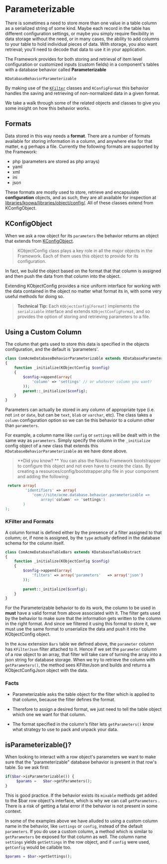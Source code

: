 # Parameterizable

There is sometimes a need to store more than one value in a table column as a serialized string of some kind. Maybe each record in the table has different configuration settings, or maybe you simply require flexibility in data storage without the need, or in many cases, the ability to add columns to your table to hold individual pieces of data. With storage, you also want retrieval; you'll need to decode that data to use it in your application. 
 
The Framework provides for both storing and retrieval of item level configuration or customized inputs (custom fields) in a component's tables with a database behavior called **Parameterizable**
<!-- The Framework solves the problem of allowing custom fields in its components by providing a database behavior called Parameterizable: -->

```KDatabaseBehaviorParameterizable``` 

By making use of the [`KFilter`](https://github.com/nooku/nooku-framework/tree/master/code/libraries/koowa/libraries/filter) classes and `KConfigFormat` this behavior handles the saving and retrieving of non-normalized data in a given format. 

We take a walk through some of the related objects and classes to give you some insight on how this behavior works.

<!-- toc -->

## Formats

Data stored in this way needs a **format**. There are a number of formats available for storing information in a column, and anywhere else for that matter, e.g perhaps a file. Currently the following formats are supported by the Framework: 

+ php  (parameters are stored as php arrays) 
+ yaml 
+ xml
+ ini
+ json

These formats are mostly used to store, retrieve and encapsulate **configuration** objects, and as such, they are all available for inspection at [libraries/koowa/libraries/object/config/](https://github.com/nooku/nooku-framework/tree/master/code/libraries/koowa/libraries/object/config).  All of these classes extend from KConfigObject.  

## KConfigObject

When we ask a row object for its `parameters` the behavior returns an object that extends from [KConfigObject](https://github.com/nooku/nooku-framework/blob/master/code/libraries/koowa/libraries/object/config/config.php#L19).
>KObjectConfig class plays a key role in all the major objects in the Framework. Each of them uses this object to provide for its configuration. 
 
In fact, we build the object based on the format that that column is assigned and then push the data from that column into the object. 

Extending KObjectConfig provides a nice uniform interface for working with the data contained in the object no matter what format its in, with some very useful methods for doing so. 

> **Technical Tip:** Each `KObjectConfig[Format]` implements the `serialziable` interface and extends `KObjectConfigFormat`, and so provides the option of storing and retrieving parameters to a file. 

## Using a Custom Column

The column that gets used to store this data is specified in the objects configuration, and the default is 'parameters'. 
```php
class ComAcmeDatabaseBehaviorParameterizable extends KDatabaseParameterizable 
{
	function _initialize(KObjectConfig $config)
	{
		$config->append(array(
			'column' => 'settings' // or whatever column you want!
		));
		parent::_initialize($config);
	}
}
```

Parameters can actually be stored in any column of appropriate type (i.e. not `int` or `date`, but can be `text`, `blob` or `varchar`, etc). The class takes a `column` configuration option so we can tie this behavior to a column other than `parameters`. 

For example, a column name like `config` or `settings` will be dealt with in the same way as `parameters`. Simply specify the column in the `_initialize` config object of a new class that extends this `KDatabaseBehaviorParameterizable` as we have done above.


> **Did you know? ** 
> You can also the Nooku Framework bootstrapper to configure this object and not even have to create the class. By creating a resources/config/bootstrapper.php file in your component and adding the following: 
 
```php 
 return array(
		 'identifiers' => array(
			'com://site/acme.database.behavior.parameterizable =>
				array('column' => 'settings')
		)
);
``` 
 
### KFilter and Formats

A column format is defined either by the presence of a filter assigned to that column; or, if none is assigned, by the `type` actually defined in the  database schema for the column itself. 

```php
class ComAcmeDatabaseTableBars extends KDatabaseTableAbstract 
{
	function _initialize(KObjectConfig $config)
	{
		$config->append(array(
			'filters' => array('parameters'   => array('json')
		));
		
		parent::_initialize($config);
	}
}
```

For the Parameterizable behavior to do its work, the column to be used in  **must** have a valid format from above associated with it. The filter gets used by the behavior to make sure that the information gets written to the column in the right format. And since we filtered it using this format to store it, we must use the same format to unserialize the data and push it into the KObjectConfig object. 

In the `Acme` extension `Bars` table we defined above, the `parameter` column has `KFilterJson` filter attached to it.  Hence if we set the `parameter` column of a row object to an array, that filter will take care of turning the array into a json string for database storage. When we try to retrieve the column with `getParameters()`, the method sees KFilterJson and builds and returns a KObjectConfigJson object with the data. 

### Facts

+ Parameterizable asks the table object for the filter which is applied to that column, because the filter defines the format.  

+ Therefore to assign a desired format, we just need to tell the table object which one we want for that column. 

+ The format specified in the column's filter lets `getParameters()` know what strategy to use to pack and unpack your data.

## isParameterizable()?

When looking to interact with a row object's parameters we want to make sure that the "parameterizable" database behavior is present in that row's table. So we ask first:

```php
if($bar->isParameterizable()) {
     $params =   $bar->getParameters();
}
```
This is good practice. If the behavior exists its `mixable` methods get added to the $bar row object's interface, which is why we can call `getParameters` . There is a risk of getting a fatal error if the behavior is not present in some context. 

In some of the examples above we have alluded to using a custom column name in the behavior, like `settings` or `config`, instead of the default `parameters`. If you do use a custom column, a method which is similar to `getParameters` be exposed for that column as well. The column name `settings` yields `getSettings` in the row object, and if `config` were used, `getConfig` would be callable too. 

```php
$params = $bar->getSettings();
```